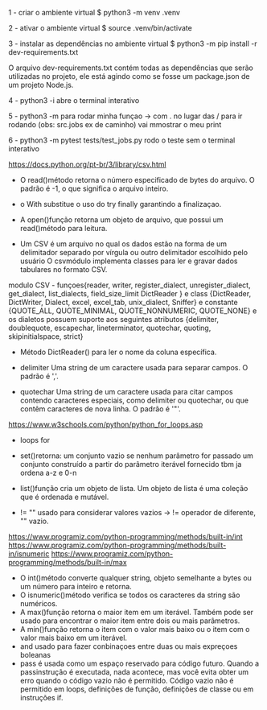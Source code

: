 1 - criar o ambiente virtual
$ python3 -m venv .venv

2 - ativar o ambiente virtual
$ source .venv/bin/activate

3 - instalar as dependências no ambiente virtual
$ python3 -m pip install -r dev-requirements.txt

O arquivo dev-requirements.txt contém todas as dependências que serão utilizadas no projeto, ele está agindo como se fosse um package.json de um projeto Node.js.

4 - python3 -i abre o terminal interativo

5 - python3 -m <caminho a patrir da raiz> para rodar minha funçao -> com . no lugar das / para ir rodando (obs: src.jobs ex de caminho) vai mmostrar o meu print

6 - python3 -m pytest tests/test_jobs.py rodo o teste sem o terminal interativo

https://docs.python.org/pt-br/3/library/csv.html

- O read()método retorna o número especificado de bytes do arquivo. O padrão é -1, o que significa o arquivo inteiro.

- o With substitue o uso do try finally garantindo a finalizaçao.

- A open()função retorna um objeto de arquivo, que possui um read()método para leitura.

- Um CSV é um arquivo no qual os dados estão na forma de um delimitador separado por vírgula ou outro delimitador escolhido pelo usuário
  O csvmódulo implementa classes para ler e gravar dados tabulares no formato CSV.

modulo CSV - funçoes{reader, writer, register_dialect, unregister_dialect, get_dialect, list_dialects, field_size_limit DictReader } e class {DictReader, DictWriter, Dialect, excel, excel_tab, unix_dialect, Sniffer} e constante {QUOTE_ALL, QUOTE_MINIMAL, QUOTE_NONNUMERIC, QUOTE_NONE} e os dialetos possuem suporte aos seguintes atributos {delimiter, doublequote, escapechar, lineterminator, quotechar, quoting, skipinitialspace, strict}

- Método DictReader() para ler o nome da coluna específica.

- delimiter Uma string de um caractere usada para separar campos. O padrão é ','.

- quotechar Uma string de um caractere usada para citar campos contendo caracteres especiais, como delimiter ou quotechar, ou que contêm caracteres de nova linha. O padrão é '"'.

https://www.w3schools.com/python/python_for_loops.asp

- loops for

- set()retorna:
  um conjunto vazio se nenhum parâmetro for passado
  um conjunto construído a partir do parâmetro iterável fornecido
  tbm ja ordena a-z e 0-n

- list()função cria um objeto de lista. Um objeto de lista é uma coleção que é ordenada e mutável.

- != "" usado para considerar valores vazios -> != operador de diferente, "" vazio.

https://www.programiz.com/python-programming/methods/built-in/int
https://www.programiz.com/python-programming/methods/built-in/isnumeric
https://www.programiz.com/python-programming/methods/built-in/max

- O int()método converte qualquer string, objeto semelhante a bytes ou um número para inteiro e retorna.
- O isnumeric()método verifica se todos os caracteres da string são numéricos.
- A max()função retorna o maior item em um iterável. Também pode ser usado para encontrar o maior item entre dois ou mais parâmetros.
- A min()função retorna o item com o valor mais baixo ou o item com o valor mais baixo em um iterável.
- and usado para fazer conbinaçoes entre duas ou mais expreçoes boleanas
- pass é usada como um espaço reservado para código futuro. Quando a passinstrução é executada, nada acontece, mas você evita obter um erro quando o código vazio não é permitido. Código vazio não é permitido em loops, definições de função, definições de classe ou em instruções if.
